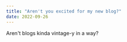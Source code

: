 ```yaml
---
title: "Aren't you excited for my new blog?"
date: 2022-09-26
---
```

Aren't blogs kinda vintage-y in a way?
